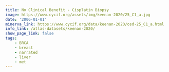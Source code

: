 ```yaml
---
title: No Clinical Benefit - Cisplatin Biopsy
image: https://www.cycif.org/assets/img/keenan-2020/25_C1_a.jpg
date: '2006-01-01'
minerva_link: https://www.cycif.org/data/keenan-2020/osd-25_C1_a.html
info_link: /atlas-datasets/keenan-2020/
show_page_link: false
tags: 
    - BRCA
    - breast
    - narrated
    - liver
    - met
---
```

